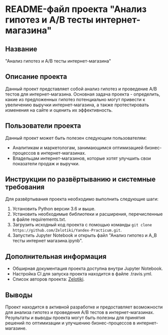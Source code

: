 # README-файл проекта "Анализ гипотез и A/B тесты интернет-магазина"

## Название
"Анализ гипотез и A/B тесты интернет-магазина"

## Описание проекта
Данный проект представляет собой анализ гипотез и проведение A/B тестов для интернет-магазина. Основная задача проекта - определить, какие из предложенных гипотез потенциально могут привести к увеличению выручки интернет-магазина, а также протестировать изменения на сайте и оценить их эффективность.

## Пользователи проекта
Данный проект может быть полезен следующим пользователям:
- Аналитикам и маркетологам, занимающимся оптимизацией бизнес-процессов в интернет-магазинах.
- Владельцам интернет-магазинов, которые хотят улучшить свои показатели продаж и выручки.

## Инструкции по развёртыванию и системные требования
Для развёртывания проекта необходимо выполнить следующие шаги:
1. Установить Python версии 3.6 и выше.
2. Установить необходимые библиотеки и расширения, перечисленные в файле requirements.txt.
3. Загрузить исходный код проекта с помощью команды `git clone https://github.com/Zelotiki/Yandex-Practicum.git`.
4. Запустить Jupyter Notebook и открыть файл "Анализ гипотез и A_B тесты интернет магазина.ipynb".

## Дополнительная информация
- Обширная документация проекта доступна внутри Jupyter Notebook.
- Настройка CI для запуска проекта находится в файле .travis.yml.
- Список авторов проекта: [Zelotiki](https://github.com/Zelotiki).

## Выводы
Проект находится в активной разработке и предоставляет возможности для анализа гипотез и проведения A/B тестов в интернет-магазинах. Результаты и выводы проекта могут быть полезны для принятия решений по оптимизации и улучшению бизнес-процессов в интернет-магазине.
